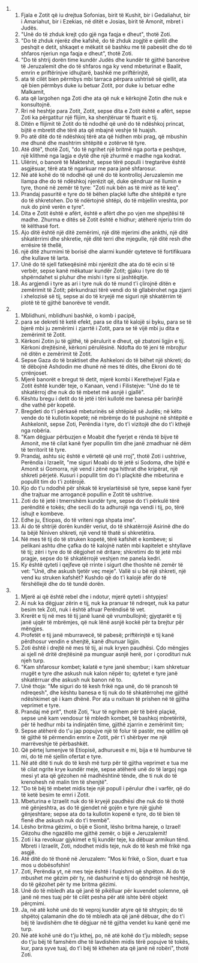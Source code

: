 <ol>
  <li>
    <ol>
      <li>Fjala e Zotit që iu drejtua Sofonias, birit të Kushit, bir i Gedaliahut, bir i Amariahut, bir i Ezekias, në ditët e Josias, birit të Amonit, mbret i Judës.</li>
      <li>"Unë do të zhduk krejt çdo gjë nga faqja e dheut", thotë Zoti.</li>
      <li>"Do të zhduk njerëz dhe kafshë, do të zhduk zogjtë e qiellit dhe peshqit e detit, shkaqet e mëkatit së bashku me të pabesët dhe do të shfaros njeriun nga faqja e dheut", thotë Zoti.</li>
      <li>"Do të shtrij dorën time kundër Judës dhe kundër të gjithë banorëve të Jeruzalemit dhe do të shfaros nga ky vend mbeturinat e Baalit, emrin e priftërinjve idhujtarë, bashkë me priftërinjtë,</li>
      <li>ata të cilët bien përmbys mbi tarraca përpara ushtrisë së qiellit, ata që bien përmbys duke iu betuar Zotit, por duke iu betuar edhe Malkamit,</li>
      <li>ata që largohen nga Zoti dhe ata që nuk e kërkojnë Zotin dhe nuk e konsultojnë.</li>
      <li>Rri në heshtje para Zotit, Zotit, sepse dita e Zotit është e afërt, sepse Zoti ka përgatitur një flijim, ka shenjtëruar të ftuarit e tij.</li>
      <li>Ditën e flijimit të Zotit do të ndodhë që unë do të ndëshkoj princat, bijtë e mbretit dhe tërë ata që mbajnë veshje të huajsh.</li>
      <li>Po atë ditë do të ndëshkoj tërë ata që hidhen mbi prag, që mbushin me dhunë dhe mashtrim shtëpitë e zotërve të tyre.</li>
      <li>Atë ditë", thotë Zoti, "do të ngrihet një britmë nga porta e peshqve, një klithmë nga lagja e dytë dhe një zhurmë e madhe nga kodrat.</li>
      <li>Ulërini, o banorë të Makteshit, sepse tërë populli i tregtarëve është asgjësuar, tërë ata të ngarkuar me para janë shfarosur.</li>
      <li>Në atë kohë do të ndodhë që unë do të kontrolloj Jeruzalemin me llampa dhe do të ndëshkoj njerëzit që, duke qëndruar në llumin e tyre, thonë në zemër të tyre: "Zoti nuk bën as të mirë as të keq".</li>
      <li>Prandaj pasuritë e tyre do të bëhen plaçkë lufte dhe shtëpitë e tyre do të shkretohen. Do të ndërtojnë shtëpi, do të mbjellin vreshta, por nuk do pinë verën e tyre".</li>
      <li>Dita e Zotit është e afërt, është e afërt dhe po vjen me shpejtësi të madhe. Zhurma e ditës së Zotit është e hidhur; atëherë njeriu trim do të këlthasë fort.</li>
      <li>Ajo ditë është një ditë zemërimi, një ditë mjerimi dhe ankthi, një ditë shkatërrimi dhe shkretie, një ditë terri dhe mjegulle, një ditë resh dhe errësire të thellë,</li>
      <li>një ditë zhurmimi të borisë dhe alarmi kundër qyteteve të fortifikuara dhe kullave të larta.</li>
      <li>Unë do të sjell fatkeqësinë mbi njerëzit dhe ata do të ecin si të verbër, sepse kanë mëkatuar kundër Zotit; gjaku i tyre do të shpërndahet si pluhur dhe mishi i tyre si jashtëqitje.</li>
      <li>As argjendi i tyre as ari i tyre nuk do të mund t'i çlirojnë ditën e zemërimit të Zotit; përkundrazi tërë vendi do të gllabërohet nga zjarri i xhelozisë së tij, sepse ai do të kryejë me siguri një  shkatërrim të plotë të të gjithë banorëve të  vendit.</li>
    </ol>
  </li>
  <li>
    <ol>
      <li>Mblidhuni, mblidhuni bashkë, o komb i pacipë,</li>
      <li>para se dekreti të ketë efekt, para se dita të kalojë si byku, para se të bjerë mbi ju zemërimi i zjarrtë i Zotit, para se të vijë mbi ju dita e zemërimit të Zotit.</li>
      <li>Kërkoni Zotin ju të gjithë, të përulurit e dheut, që zbatoni ligjin e tij. Kërkoni drejtësinë, kërkoni përulësinë. Ndofta do të jeni të mbrojtur në ditën e zemërimit të Zotit.</li>
      <li>Sepse Gaza do të braktiset dhe Ashkeloni do të bëhet një shkreti; do të dëbojnë Ashdodin me dhunë në mes të ditës, dhe Ekroni do të çrrënjoset.</li>
      <li>Mjerë banorët e bregut të detit, mjerë kombi i Kerethejve! Fjala e Zotit është kundër teje, o Kanaan, vend i Filistejve: "Unë do të të shkatërroj dhe nuk do të mbetet më asnjë i gjallë".</li>
      <li>Kështu bregu i detit do të jetë i tëri kullotë me banesa për barinjtë dhe vathë për kopetë.</li>
      <li>Bregdeti do t'i përkasë mbeturinës së shtëpisë së Judës; në këto vende do të kullotin kopetë; në mbrëmje do të pushojnë në shtëpitë e Ashkelonit, sepse Zoti, Perëndia i tyre, do t'i vizitojë dhe do t'i kthejë nga robëria.</li>
      <li>"Kam dëgjuar përbuzjen e Moabit dhe fyerjet e rënda të bijve të Amonit, me të cilat kanë fyer popullin tim dhe janë zmadhuar në dëm të territorit të tyre.</li>
      <li>Prandaj, ashtu siç është e vërtetë që unë rroj", thotë Zoti i ushtrive, Perëndia i Izraelit, "me siguri Moabi do të jetë si Sodoma, dhe bijtë e Amonit si Gomorra, një vend i zënë nga hithrat dhe kripërat,  një shkreti përjetë. Kusuri i popullit  tim do t'i plaçkitë dhe mbeturina e popullit tim do t'i zotërojë.</li>
      <li>Kjo do t'u ndodhë për shkak të kryelartësisë së tyre, sepse kanë fyer dhe trajtuar me arrogancë popullin e Zotit të ushtrive.</li>
      <li>Zoti do të jetë i tmerrshëm kundër tyre, sepse do t'i përkulë tërë perënditë e tokës; dhe secili do ta adhurojë nga vendi i tij, po, tërë ishujt e kombeve.</li>
      <li>Edhe ju, Etiopas, do të vriteni nga shpata ime".</li>
      <li>Ai do të shtrijë dorën kundër veriut, do të shkatërrojë Asirinë dhe do ta bëjë Niniven shkreti, një vend të thatë si shkretëtira.</li>
      <li>Në mes të tij do të struken kopetë, tërë kafshët e kombeve; si pelikani ashtu dhe çafka do të kalojnë natën mbi kapitelet e shtyllave të tij; zëri i tyre do të dëgjohet në dritare; shkretimi do të  jetë mbi pragje, sepse do të shkatërrojë  veshjen me panela kedri.</li>
      <li>Ky është qyteti i qejfeve që rrinte i sigurt dhe thoshte në zemër të vet: "Unë, dhe askush tjetër veç meje". Vallë si u bë një shkreti, një vend ku struken kafshët? Kushdo që do t'i kalojë afër do të fërshëllejë dhe do të tundë dorën.</li>
    </ol>
  </li>
  <li>
    <ol>
      <li>Mjerë ai që është rebel dhe i ndotur, mjerë qyteti i shtypjes!</li>
      <li>Ai nuk ka dëgjuar zërin e tij, nuk ka pranuar të ndreqet, nuk ka patur besim tek Zoti, nuk i është afruar Perëndisë të vet.</li>
      <li>Krerët e tij në mes të tij janë luanë që vrumbullojnë; gjyqtarët e tij janë ujqër të mbrëmjes, që nuk lënë asnjë kockë për ta brejtur për mëngjes.</li>
      <li>Profetët e tij janë mburravecë, të pabesë; priftërinjtë e tij kanë përdhosur vendin e shenjtë, kanë dhunuar ligjin.</li>
      <li>Zoti është i drejtë në mes të tij, ai nuk kryen paudhësi. Çdo mëngjes ai sjell në dritë drejtësinë pa munguar asnjë herë, por i çorodituri nuk njeh turp.</li>
      <li>"Kam shfarosur kombet; kalatë e tyre janë shembur; i kam shkretuar rrugët e tyre dhe askush nuk kalon nëpër to; qytetet e tyre janë shkatërruar dhe askush nuk banon në to.</li>
      <li>Unë thoja: "Me siguri do të kesh frikë nga unë, do të pranosh të ndreqesh", dhe kështu banesa e tij nuk do të shkatërrohej me gjithë ndëshkimet që i kam dhënë. Por ata u nxituan të prishen në të gjitha veprimet e tyre.</li>
      <li>Prandaj më prit", thotë Zoti, "kur të ngrihem për të bërë plaçkë, sepse unë kam vendosur të mbledh kombet, të bashkoj mbretëritë, për të hedhur mbi ta indinjatën time, gjithë zjarrin e zemërimit tim;</li>
      <li>Sepse atëherë do t'u jap popujve një të folur të pastër, me qëllim që të gjithë të përmendin emrin e Zotit, për t'i shërbyer me një marrëveshje të përbashkët.</li>
      <li>Që përtej lumenjve të Etiopisë, adhuruesit e mi, bija e të humburve të mi, do të më sjellin ofertat e tyre.</li>
      <li>Në atë ditë ti nuk do të kesh më turp për të gjitha veprimet e tua me të cilat ngrite krye kundër meje, sepse atëherë unë do të largoj nga mesi yt ata që gëzohen në madhështinë tënde, dhe ti nuk do të krenohesh në malin tim të shenjtë".</li>
      <li>"Do të bëj të mbetet midis teje një popull i përulur dhe i varfër, që do të ketë besim te emri i Zotit.</li>
      <li>Mbeturina e Izraelit nuk do të kryejë paudhësi dhe nuk do të thotë më gënjeshtra, as do të gjendet në gojën e tyre një gjuhë gënjeshtare; sepse ata do ta kullotin kopenë e tyre, do të bien të flenë dhe askush nuk do t'i trembë".</li>
      <li>Lësho britma gëzimi, o bijë e Sionit, lësho britma hareje, o Izrael! Gëzohu dhe ngazëllo me gjithë zemër, o bijë e Jeruzalemit!</li>
      <li>Zoti i ka revokuar gjykimet e tij kundër teje, ka dëbuar armikun tënd. Mbreti i Izraelit, Zoti, ndodhet midis teje, nuk do të kesh më frikë nga asgjë.</li>
      <li>Atë ditë do të thonë në Jeruzalem: "Mos ki frikë, o Sion, duart e tua mos u dobësofshin!</li>
      <li>Zoti, Perëndia yt, në mes teje është i fuqishmi që shpëton. Ai do të mbushet me gëzim për ty, në dashurinë e tij do qëndrojë në heshtje, do të gëzohet për ty me britma gëzimi.</li>
      <li>Unë do të mbledh ata që janë të pikëlluar për kuvendet solemne, që janë në mes tuaj për të cilët pesha për atë ishte bërë objekt përçmimi.</li>
      <li>Ja, në atë kohë unë do të veproj kundër atyre që të shtypin; do të shpëtoj çalamanin dhe do të mbledh ata që janë dëbuar, dhe do t'i bëj të lavdishëm dhe të dëgjuar në të gjitha vendet ku kanë qenë me turp.</li>
      <li>Në atë kohë unë do t'ju kthej, po, në atë kohë do t'ju mbledh; sepse do t'ju bëj të famshëm dhe të lavdishëm midis tërë popujve të tokës, kur, para syve tuaj, do t'i bëj të kthehen ata që janë në robëri", thotë Zoti.</li>
    </ol>
  </li>
</ol>